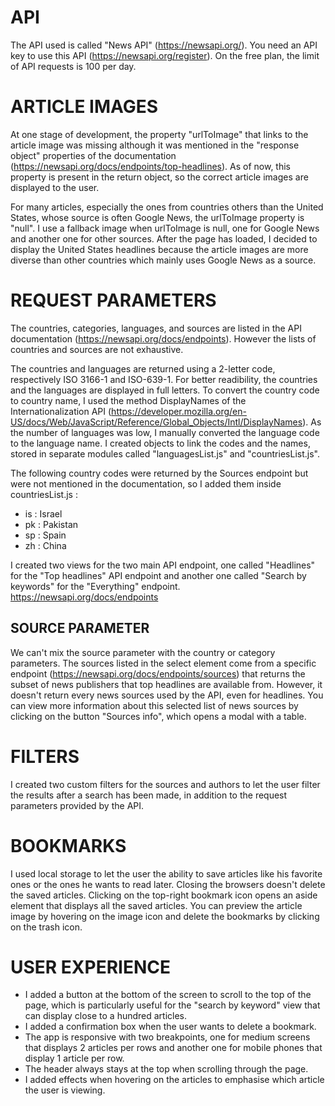 # API

The API used is called "News API" (https://newsapi.org/).
You need an API key to use this API (https://newsapi.org/register).
On the free plan, the limit of API requests is 100 per day.

# ARTICLE IMAGES

At one stage of development, the property "urlToImage" that links to the article image was missing although it was mentioned in the "response object" properties of the documentation (https://newsapi.org/docs/endpoints/top-headlines).
As of now, this property is present in the return object, so the correct article images are displayed to the user.

For many articles, especially the ones from countries others than the United States, whose source is often Google News, the urlToImage property is "null".
I use a fallback image when urlToImage is null, one for Google News and another one for other sources.
After the page has loaded, I decided to display the United States headlines because the article images are more diverse than other countries which mainly uses Google News as a source.

# REQUEST PARAMETERS

The countries, categories, languages, and sources are listed in the API documentation (https://newsapi.org/docs/endpoints).
However the lists of countries and sources are not exhaustive.

The countries and languages are returned using a 2-letter code, respectively ISO 3166-1 and ISO-639-1.
For better readibility, the countries and the languages are displayed in full letters.
To convert the country code to country name, I used the method DisplayNames of the Internationalization API (https://developer.mozilla.org/en-US/docs/Web/JavaScript/Reference/Global_Objects/Intl/DisplayNames).
As the number of languages was low, I manually converted the language code to the language name.
I created objects to link the codes and the names, stored in separate modules called "languagesList.js" and "countriesList.js".

The following country codes were returned by the Sources endpoint but were not mentioned in the documentation, so I added them inside countriesList.js :

- is : Israel
- pk : Pakistan
- sp : Spain
- zh : China

I created two views for the two main API endpoint, one called "Headlines" for the "Top headlines" API endpoint and another one called "Search by keywords" for the "Everything" endpoint.
https://newsapi.org/docs/endpoints

## SOURCE PARAMETER

We can't mix the source parameter with the country or category parameters.
The sources listed in the select element come from a specific endpoint (https://newsapi.org/docs/endpoints/sources) that returns the subset of news publishers that top headlines are available from.
However, it doesn't return every news sources used by the API, even for headlines.
You can view more information about this selected list of news sources by clicking on the button "Sources info", which opens a modal with a table.

# FILTERS

I created two custom filters for the sources and authors to let the user filter the results after a search has been made, in addition to the request parameters provided by the API.

# BOOKMARKS

I used local storage to let the user the ability to save articles like his favorite ones or the ones he wants to read later. Closing the browsers doesn't delete the saved articles.
Clicking on the top-right bookmark icon opens an aside element that displays all the saved articles.
You can preview the article image by hovering on the image icon and delete the bookmarks by clicking on the trash icon.

# USER EXPERIENCE

- I added a button at the bottom of the screen to scroll to the top of the page, which is particularly useful for the "search by keyword" view that can display close to a hundred articles.
- I added a confirmation box when the user wants to delete a bookmark.
- The app is responsive with two breakpoints, one for medium screens that displays 2 articles per rows and another one for mobile phones that display 1 article per row.
- The header always stays at the top when scrolling through the page.
- I added effects when hovering on the articles to emphasise which article the user is viewing.
